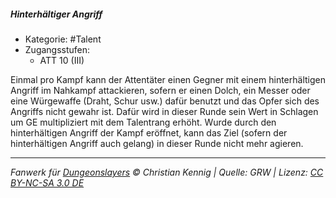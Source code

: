 <!---
Dies ist ein Fanwerk für DUNGEONSLAYERS © von Christian Kennig

Quellen:      [Dungeonslayers Grundregelwerk](https://dungeonslayers.net/download/Dungeonslayers4.pdf)
              [Talentbeschreibungen](https://www.f-space.de/ds4/tools-talentcards.html)
License:      [CC-BY-NC-SA 4.0](https://creativecommons.org/licenses/by-nc-sa/4.0/deed.de)
Richtlinien:  [Fanwerkrichtlinien](https://www.dungeonslayers.net/fanwerk-richtlinien/)
Autor:        Zauberlehrling
-->

##### Hinterhältiger Angriff

- Kategorie: #Talent
- Zugangsstufen:
  - ATT 10 (III)

Einmal pro Kampf kann der Attentäter einen Gegner mit einem hinterhältigen Angriff im Nahkampf attackieren, sofern er einen Dolch, ein Messer oder eine Würgewaffe (Draht, Schur usw.) dafür benutzt und das Opfer sich des Angriffs nicht gewahr ist. Dafür wird in dieser Runde sein Wert in Schlagen um GE multipliziert mit dem Talentrang erhöht. Wurde durch den hinterhältigen Angriff der Kampf eröffnet, kann das Ziel (sofern der hinterhältigen Angriff auch gelang) in dieser Runde nicht mehr agieren.

---

_Fanwerk für [Dungeonslayers](https://www.dungeonslayers.net/) © Christian Kennig | Quelle: GRW | Lizenz: [CC BY-NC-SA 3.0 DE](https://creativecommons.org/licenses/by-nc-sa/3.0/de/)_
